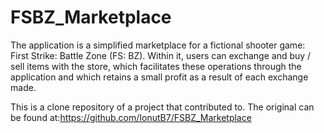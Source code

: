 # FSBZ_Marketplace
The application is a simplified marketplace for a fictional shooter game: First Strike: Battle Zone (FS: BZ).
Within it, users can exchange and buy / sell items with the store, which facilitates these operations through the application and which retains a small profit as a result of each exchange made.

This is a clone repository of a project that contributed to.
The original can be found at:https://github.com/IonutB7/FSBZ_Marketplace
